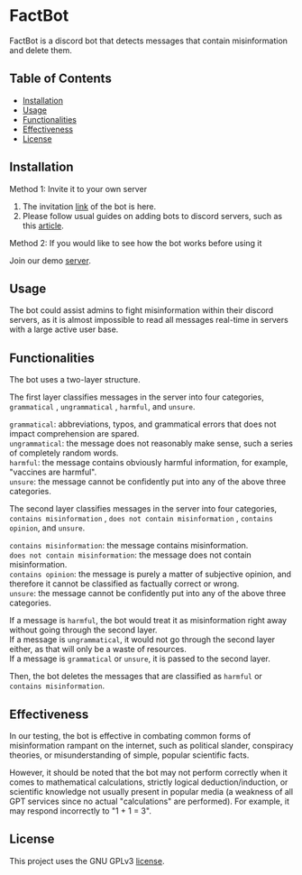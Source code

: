 # FactBot

FactBot is a discord bot that detects messages that contain misinformation and delete them. 

## Table of Contents

- [Installation](#installation)
- [Usage](#usage)
- [Functionalities](#functionalities)
- [Effectiveness](#effectiveness)
- [License](#license)

## Installation

Method 1: Invite it to your own server

1. The invitation [link](https://discord.com/api/oauth2/authorize?client_id=1084285065493758123&permissions=8&scope=bot) of the bot is here. 
2. Please follow usual guides on adding bots to discord servers, such as this [article](https://www.selecthub.com/resources/how-to-add-bots-to-discord/).

Method 2: If you would like to see how the bot works before using it

Join our demo [server](https://discord.gg/GnfWrMHy). 

## Usage

The bot could assist admins to fight misinformation within their discord servers, as it is almost impossible to read all messages real-time in servers with a large active user base. 

## Functionalities

The bot uses a two-layer structure. 

The first layer classifies messages in the server into four categories, `grammatical` , `ungrammatical` , `harmful`, and `unsure`. 

`grammatical`: abbreviations, typos, and grammatical errors that does not impact comprehension are spared.  
`ungrammatical`: the message does not reasonably make sense, such a series of completely random words.  
`harmful`: the message contains obviously harmful information, for example, "vaccines are harmful".  
`unsure`: the message cannot be confidently put into any of the above three categories.  

The second layer classifies messages in the server into four categories, `contains misinformation` , `does not contain misinformation` , `contains opinion`, and `unsure`.

`contains misinformation`: the message contains misinformation.  
`does not contain misinformation`: the message does not contain misinformation.  
`contains opinion`: the message is purely a matter of subjective opinion, and therefore it cannot be classified as factually correct or wrong.  
`unsure`: the message cannot be confidently put into any of the above three categories.  

If a message is `harmful`, the bot would treat it as misinformation right away without going through the second layer.  
If a message is `ungrammatical`, it would not go through the second layer either, as that will only be a waste of resources.  
If a message is `grammatical` or `unsure`, it is passed to the second layer.

Then, the bot deletes the messages that are classified as `harmful` or `contains misinformation`. 

## Effectiveness

In our testing, the bot is effective in combating common forms of misinformation rampant on the internet, such as political slander, conspiracy theories, or misunderstanding of simple, popular scientific facts. 

However, it should be noted that the bot may not perform correctly when it comes to mathematical calculations, strictly logical deduction/induction, or scientific knowledge not usually present in popular media (a weakness of all GPT services since no actual "calculations" are performed). For example, it may respond incorrectly to "1 + 1 = 3". 

## License

This project uses the GNU GPLv3 [license](https://github.com/ai-misinformation-hackathon-2023/main/blob/main/LICENSE). 

